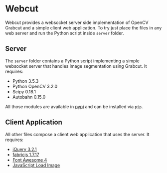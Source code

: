 # Webcut 

Webcut provides a websocket server side implementation of OpenCV Grabcut
and a simple client web application.
To try just place the files in any web server and run the Python script inside
`server` folder.

## Server
The `server` folder contains a Python script implementing a simple websocket
server that handles image segmentation using Grabcut.
It requires:
* Python 3.5.3
* Python OpenCV 3.2.0
* Scipy 0.18.1
* Autobahn 0.15.0

All those modules are available in [pypi](https://pypi.python.org/pypi) and
can be installed via `pip`.

## Client Application
All other files compose a client web application that uses the server.
It requires:
* [jQuery 3.2.1](http://jquery.com/)
* [fabricjs 1.7.17](http://fabricjs.com/)
* [Font Awesome 4](http://fontawesome.io/)
* [JavaScript Load Image](https://github.com/blueimp/JavaScript-Load-Image)
